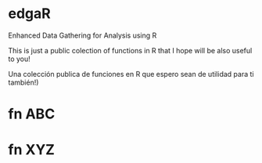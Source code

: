 # edgaR
Enhanced Data Gathering for Analysis using R

This is just a public colection of functions in R that I hope will be also useful to you!

Una colección publica de funciones en R que espero sean de utilidad para ti también!)

# fn ABC

# fn XYZ
